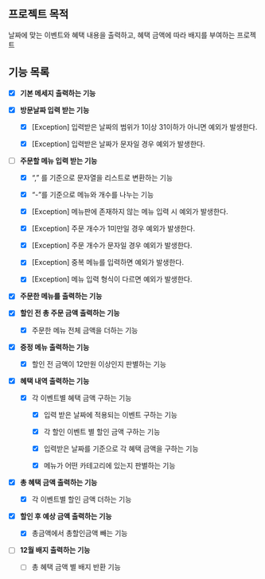 ## 프로젝트 목적

날짜에 맞는 이벤트와 혜택 내용을 출력하고, 혜택 금액에 따라 배지를 부여하는 프로젝트

## 기능 목록

-[x] **기본 메세지 출력하는 기능**

- [x] **방문날짜 입력 받는 기능**

    - [x] [Exception] 입력받은 날짜의 범위가 1이상 31이하가 아니면 예외가 발생한다.

    - [x] [Exception] 입력받은 날짜가 문자일 경우 예외가 발생한다.

- [ ] **주문할 메뉴 입력 받는 기능**

    - [x] “,” 를 기준으로 문자열을 리스트로 변환하는 기능

    - [x] “-”를 기준으로 메뉴와 개수를 나누는 기능

    - [x] [Exception] 메뉴판에 존재하지 않는 메뉴 입력 시 예외가 발생한다.

    - [x] [Exception] 주문 개수가 1미만일 경우 예외가 발생한다.

    - [x] [Exception] 주문 개수가 문자일 경우 예외가 발생한다.

    - [x] [Exception] 중복 메뉴를 입력하면 예외가 발생한다.

    - [x] [Exception] 메뉴 입력 형식이 다르면 예외가 발생한다.

- [x] **주문한 메뉴를 출력하는 기능**

- [x] **할인 전 총 주문 금액 출력하는 기능**

    - [x] 주문한 메뉴 전체 금액을 더하는 기능

- [x] **증정 메뉴 출력하는 기능**

    - [x] 할인 전 금액이 12만원 이상인지 판별하는 기능

- [x] **혜택 내역 출력하는 기능**

    - [x] 각 이벤트별 혜택 금액 구하는 기능

        - [x] 입력 받은 날짜에 적용되는 이벤트 구하는 기능

        - [x] 각 할인 이벤트 별 할인 금액 구하는 기능

        - [x] 입력받은 날짜를 기준으로 각 혜택 금액을 구하는 기능

        - [x] 메뉴가 어떤 카테고리에 있는지 판별하는 기능

- [x] **총 혜택 금액 출력하는 기능**

    - [x] 각 이벤트별 할인 금액 더하는 기능

- [x] **할인 후 예상 금액 출력하는 기능**

    - [x] 총금액에서 총할인금액 빼는 기능

- [ ] **12월 배지 출력하는 기능**

    - [ ] 총 혜택 금액 별 배지 반환 기능
